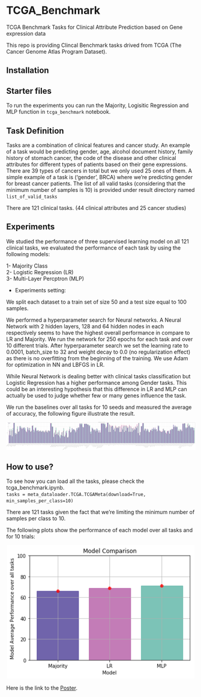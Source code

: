 # TCGA_Benchmark
TCGA Benchmark Tasks for Clinical Attribute Prediction based on Gene expression data 

This repo is providing Clincal Benchmark tasks drived from TCGA (The Cancer Genome Atlas Program Dataset). 

## Installation

## Starter files

To run the experiments you can run the Majority, Logisitic Regression and MLP function in `tcga_benchmark` notebook. 

## Task Definition 

Tasks are a combination of clinical features and cancer study. An example of a task would be predicting gender, age, alcohol document history, family history of stomach cancer, the code of the disease and other clinical attributes for different types of patients based on their gene expressions. There are 39 types of cancers in total but we only used 25 ones of them.  A simple example of a task is (‘gender’, BRCA) where we’re predicting gender for breast cancer patients. The list of all valid tasks (considering that the minimum number of samples is 10) is provided under result directory named `list_of_valid_tasks`

There are 121 clinical tasks. (44  clinical attributes and 25  cancer studies)

## Experiments 

We studied the performance of three supervised learning model on  all 121 clinical tasks, we evaluated the performance of each task by using the following models:

1- Majority Class <br/>
2- Logistic Regression (LR) <br/>
3- Multi-Layer Percptron (MLP) <br/>

- Experiments setting:

We split each dataset to a train set of size 50 and a test size equal to 100 samples.

We performed a hyperparameter search for Neural networks. A Neural Network with 2 hidden layers, 128 and 64 hidden nodes in each respectively seems to have the highest overall performance in compare to LR and Majority. We run the network for 250 epochs for each task and over 10 different trials. After hyperparameter search we  set the learning rate to 0.0001, batch_size to 32 and weight decay to 0.0 (no regularization effect) as there is no overfitting from the beginning of the training.  We use Adam for optimization in NN and LBFGS in LR.  

While Neural Network is dealing better with clinical tasks classification but Logistic Regression has a higher performance among Gender tasks. 
This could be an interesting hypothesis that this difference in LR and MLP can actually be used to judge whether few or many genes influence the task.

We run the baselines over all tasks for 10 seeds and measured the average of accuracy, the following figure illustrate the result. <br/>

<p align="center">
  <img src="/results/results_all_model.png" width="1200" hight="400" title="hover text">
</p>

## How to use?

To see how you can load all the tasks, please check the tcga_benchmark.ipynb. <br/> 
 `tasks = meta_dataloader.TCGA.TCGAMeta(download=True, 
                                      min_samples_per_class=10)`

There are 121 tasks given the fact that we’re limiting the minimum number of samples per class to 10. 

The following plots show the performance of each model over all tasks and for 10 trials:


<p align="center">
  <img src="/results/model_comparison.png" width="500" title="hover text">
</p>

Here is the link to the [Poster](https://docs.google.com/drawings/d/1xfuK7bDSC6enxo0984zZ8i2aywpw_cUqQ8NBIoFywOg/edit?usp=sharing).

